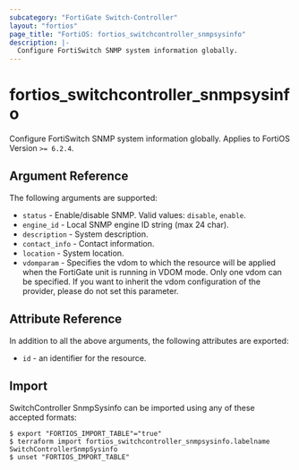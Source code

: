 ```yaml
---
subcategory: "FortiGate Switch-Controller"
layout: "fortios"
page_title: "FortiOS: fortios_switchcontroller_snmpsysinfo"
description: |-
  Configure FortiSwitch SNMP system information globally.
---
```


# fortios_switchcontroller_snmpsysinfo
Configure FortiSwitch SNMP system information globally. Applies to FortiOS Version `>= 6.2.4`.

## Argument Reference

The following arguments are supported:

* `status` - Enable/disable SNMP. Valid values: `disable`, `enable`.
* `engine_id` - Local SNMP engine ID string (max 24 char).
* `description` - System description.
* `contact_info` - Contact information.
* `location` - System location.
* `vdomparam` - Specifies the vdom to which the resource will be applied when the FortiGate unit is running in VDOM mode. Only one vdom can be specified. If you want to inherit the vdom configuration of the provider, please do not set this parameter.


## Attribute Reference

In addition to all the above arguments, the following attributes are exported:
* `id` - an identifier for the resource.

## Import

SwitchController SnmpSysinfo can be imported using any of these accepted formats:
```
$ export "FORTIOS_IMPORT_TABLE"="true"
$ terraform import fortios_switchcontroller_snmpsysinfo.labelname SwitchControllerSnmpSysinfo
$ unset "FORTIOS_IMPORT_TABLE"
```
